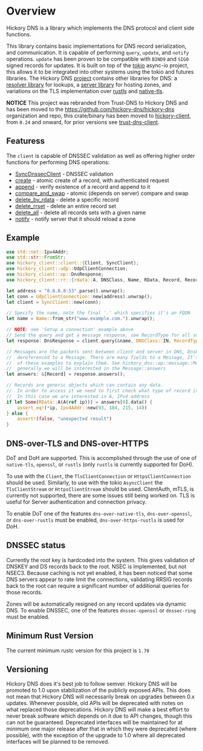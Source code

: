# Overview

Hickory DNS is a library which implements the DNS protocol and client side functions.

This library contains basic implementations for DNS record serialization, and communication. It is capable of performing `query`, `update`, and `notify` operations. `update` has been proven to be compatible with `BIND9` and `SIG0` signed records for updates. It is built on top of the [tokio](https://tokio.rs) async-io project, this allows it to be integrated into other systems using the tokio and futures libraries. The Hickory DNS [project](https://github.com/hickory-dns/hickory-dns) contains other libraries for DNS: a [resolver library](https://crates.io/crates/hickory-resolver) for lookups, a [server library](https://crates.io/crates/hickory-dns) for hosting zones, and variations on the TLS implementation over [rustls](https://crates.io/crates/hickory-dns-rustls) and [native-tls](https://crates.io/crates/hickory-dns-native-tls).

**NOTICE** This project was rebranded from Trust-DNS to Hickory DNS and has been moved to the https://github.com/hickory-dns/hickory-dns organization and repo, this crate/binary has been moved to [hickory-client](https://crates.io/crates/hickory-client), from `0.24` and onward, for prior versions see [trust-dns-client](https://crates.io/crates/trust-dns-client).

## Featuress

The `client` is capable of DNSSEC validation as well as offering higher order functions for performing DNS operations:

- [SyncDnssecClient](https://docs.rs/hickory-client/latest/hickory_client/client/struct.SyncDnssecClient.html) - DNSSEC validation
- [create](https://docs.rs/hickory-client/latest/hickory_client/client/trait.Client.html#method.create) - atomic create of a record, with authenticated request
- [append](https://docs.rs/hickory-client/latest/hickory_client/client/trait.Client.html#method.append) - verify existence of a record and append to it
- [compare_and_swap](https://docs.rs/hickory-client/latest/hickory_client/client/trait.Client.html#method.compare_and_swap) - atomic (depends on server) compare and swap
- [delete_by_rdata](https://docs.rs/hickory-client/latest/hickory_client/client/trait.Client.html#method.delete_by_rdata) - delete a specific record
- [delete_rrset](https://docs.rs/hickory-client/latest/hickory_client/client/trait.Client.html#method.delete_rrset) - delete an entire record set
- [delete_all](https://docs.rs/hickory-client/latest/hickory_client/client/trait.Client.html#method.delete_all) - delete all records sets with a given name
- [notify](https://docs.rs/hickory-client/latest/hickory_client/client/trait.Client.html#method.notify) - notify server that it should reload a zone

## Example

```rust
use std::net::Ipv4Addr;
use std::str::FromStr;
use hickory_client::client::{Client, SyncClient};
use hickory_client::udp::UdpClientConnection;
use hickory_client::op::DnsResponse;
use hickory_client::rr::{rdata::A, DNSClass, Name, RData, Record, RecordType};

let address = "8.8.8.8:53".parse().unwrap();
let conn = UdpClientConnection::new(address).unwrap();
let client = SyncClient::new(conn);

// Specify the name, note the final '.' which specifies it's an FQDN
let name = Name::from_str("www.example.com.").unwrap();

// NOTE: see 'Setup a connection' example above
// Send the query and get a message response, see RecordType for all supported options
let response: DnsResponse = client.query(&name, DNSClass::IN, RecordType::A).unwrap();

// Messages are the packets sent between client and server in DNS, DnsResonse's can be
//  dereferenced to a Message. There are many fields to a Message, It's beyond the scope
//  of these examples to explain them. See hickory_dns::op::message::Message for more details.
//  generally we will be interested in the Message::answers
let answers: &[Record] = response.answers();

// Records are generic objects which can contain any data.
//  In order to access it we need to first check what type of record it is
//  In this case we are interested in A, IPv4 address
if let Some(RData::A(A(ref ip))) = answers[0].data() {
    assert_eq!(*ip, Ipv4Addr::new(93, 184, 215, 14))
} else {
    assert!(false, "unexpected result")
}
```

## DNS-over-TLS and DNS-over-HTTPS

DoT and DoH are supported. This is accomplished through the use of one of `native-tls`, `openssl`, or `rustls` (only `rustls` is currently supported for DoH).

To use with the `Client`, the `TlsClientConnection` or `HttpsClientConnection` should be used. Similarly, to use with the tokio `AsyncClient` the `TlsClientStream` or `HttpsClientStream` should be used. ClientAuth, mTLS, is currently not supported, there are some issues still being worked on. TLS is useful for Server authentication and connection privacy.

To enable DoT one of the features `dns-over-native-tls`, `dns-over-openssl`, or `dns-over-rustls` must be enabled, `dns-over-https-rustls` is used for DoH.

## DNSSEC status

Currently the root key is hardcoded into the system. This gives validation of
DNSKEY and DS records back to the root. NSEC is implemented, but not NSEC3.
Because caching is not yet enabled, it has been noticed that some DNS servers
appear to rate limit the connections, validating RRSIG records back to the root
can require a significant number of additional queries for those records.

Zones will be automatically resigned on any record updates via dynamic DNS. To enable DNSSEC, one of the features `dnssec-openssl` or `dnssec-ring` must be enabled.

## Minimum Rust Version

The current minimum rustc version for this project is `1.70`

## Versioning

Hickory DNS does it's best job to follow semver. Hickory DNS will be promoted to 1.0 upon stabilization of the publicly exposed APIs. This does not mean that Hickory DNS will necessarily break on upgrades between 0.x updates. Whenever possible, old APIs will be deprecated with notes on what replaced those deprecations. Hickory DNS will make a best effort to never break software which depends on it due to API changes, though this can not be guaranteed. Deprecated interfaces will be maintained for at minimum one major release after that in which they were deprecated (where possible), with the exception of the upgrade to 1.0 where all deprecated interfaces will be planned to be removed.
